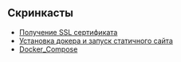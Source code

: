 ## Скринкасты

- [Получение SSL сертификата](https://disk.yandex.ru/i/9RyvfqcGagIAvA)
- [Установка докера и запуск статичного сайта](https://disk.yandex.ru/i/ewJs2oqWy5ZIcA)
- [Docker_Compose](https://disk.yandex.ru/i/Gx3aQKfqfepSPA)
